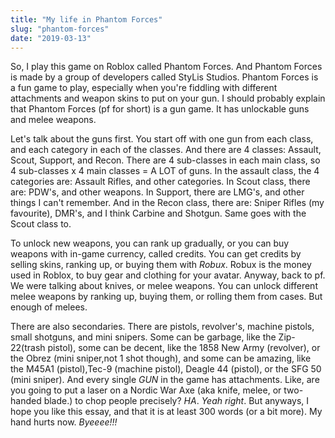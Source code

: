 ```yaml
---
title: "My life in Phantom Forces"
slug: "phantom-forces"
date: "2019-03-13"
---
```


So, I play this game on Roblox called Phantom Forces. And Phantom Forces is made by a group of developers called StyLis Studios. Phantom Forces is a fun game to play, especially when you're fiddling with different attachments and weapon skins to put on your gun. I should probably explain that Phantom Forces (pf for short) is a gun game. It has unlockable guns and melee weapons. 

Let's talk about the guns first. You start off with one gun from each class, and each category in each of the classes. And there are 4 classes: Assault, Scout, Support, and Recon. There are 4 sub-classes in each main class, so 4 sub-classes x 4 main classes = A LOT of guns. In the assault class, the 4 categories are: Assault Rifles, and other categories. In Scout class, there are: PDW's, and other weapons. In Support, there are LMG's, and other things I can't remember. And in the Recon class, there are: Sniper Rifles (my favourite), DMR's, and I think Carbine and Shotgun. Same goes with the Scout class to. 

To unlock new weapons, you can rank up gradually, or you can buy weapons with in-game currency, called credits. You can get credits by selling skins, ranking up, or buying them with _Robux_. Robux is the money used in Roblox, to buy gear and clothing for your avatar. Anyway, back to pf. We were talking about knives, or melee weapons. You can unlock different melee weapons by ranking up, buying them, or rolling them from cases. But enough of melees. 

There are also secondaries. There are pistols, revolver's, machine pistols, small shotguns, and mini snipers. Some can be garbage, like the Zip-22(trash pistol), some can be decent, like the 1858 New Army (revolver), or the Obrez (mini sniper,not 1 shot though), and some can be amazing, like the M45A1 (pistol),Tec-9 (machine pistol), Deagle 44 (pistol), or the SFG 50 (mini sniper). And every single _GUN_ in the game has attachments. Like, are you going to put a laser on a Nordic War Axe (aka knife, melee, or two-handed blade.) to chop people precisely? _HA_. _Yeah right_. But anyways, I hope you like this essay, and that it is at least 300 words (or a bit more). My hand hurts now. _Byeeee!!!_
